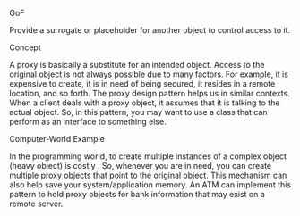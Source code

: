 GoF

Provide a surrogate or placeholder for another object to control access to it.

Concept

A proxy is basically a substitute for an intended object. Access to the original object is not always possible due to many factors. For example, it is expensive to create, it is in need of being secured, it resides in a remote location, and so forth. The proxy design pattern helps us in similar contexts. When a client deals with a proxy object, it assumes that it is talking to the actual object. So, in this pattern, you may want to use a class that can perform as an interface to something else.

Computer-World Example

In the programming world, to create multiple instances of a complex object (heavy object) is costly . So, whenever you are in need, you can create multiple proxy objects that point to the original object. This mechanism can also help save your system/application memory. An ATM can implement this pattern to hold proxy objects for bank information that may exist on a remote server.

